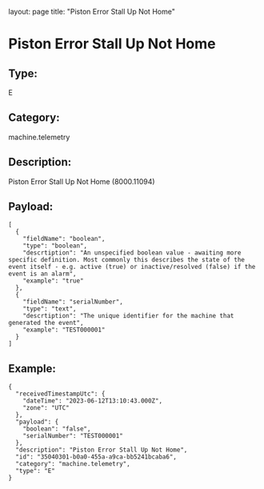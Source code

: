layout: page
title: "Piston Error Stall Up Not Home"

# Piston Error Stall Up Not Home

## Type:

E

## Category:

machine.telemetry

## Description: 

Piston Error Stall Up Not Home (8000.11094)

## Payload:

```
[
  {
    "fieldName": "boolean",
    "type": "boolean",
    "descrtiption": "An unspecified boolean value - awaiting more specific definition. Most commonly this describes the state of the event itself - e.g. active (true) or inactive/resolved (false) if the event is an alarm",
    "example": "true"
  },
  {
    "fieldName": "serialNumber",
    "type": "text",
    "descrtiption": "The unique identifier for the machine that generated the event",
    "example": "TEST000001"
  }
]
```

## Example:

```
{
  "receivedTimestampUtc": {
    "dateTime": "2023-06-12T13:10:43.000Z",
    "zone": "UTC"
  },
  "payload": {
    "boolean": "false",
    "serialNumber": "TEST000001"
  },
  "description": "Piston Error Stall Up Not Home",
  "id": "35040301-b0a0-455a-a9ca-bb5241bcaba6",
  "category": "machine.telemetry",
  "type": "E"
}
```
